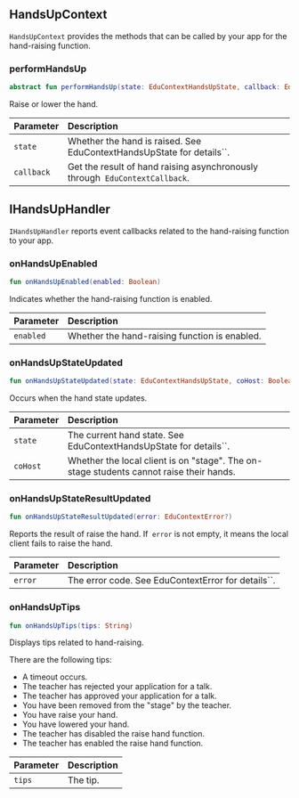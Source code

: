 ## HandsUpContext

`HandsUpContext` provides the methods that can be called by your app for the hand-raising function.

### performHandsUp

```kotlin
abstract fun performHandsUp(state: EduContextHandsUpState, callback: EduContextCallback<Boolean>? = null)
```

Raise or lower the hand.

| Parameter | Description |
| :--------- | :----------------------------------------------- |
| `state` | Whether the hand is raised. See EduContextHandsUpState for details``. |
| `callback` | Get the result of hand raising asynchronously through` EduContextCallback`. |

## IHandsUpHandler

`IHandsUpHandler` reports event callbacks related to the hand-raising function to your app.

### onHandsUpEnabled

```kotlin
fun onHandsUpEnabled(enabled: Boolean)
```

Indicates whether the hand-raising function is enabled.

| Parameter | Description |
| :-------- | :------------- |
| `enabled` | Whether the hand-raising function is enabled. |

### onHandsUpStateUpdated

```kotlin
fun onHandsUpStateUpdated(state: EduContextHandsUpState, coHost: Boolean)
```

Occurs when the hand state updates.

| Parameter | Description |
| :------- | :-------------------------------------------- |
| `state` | The current hand state. See EduContextHandsUpState for details``. |
| `coHost` | Whether the local client is on "stage". The on-stage students cannot raise their hands. |

### onHandsUpStateResultUpdated

```kotlin
fun onHandsUpStateResultUpdated(error: EduContextError?)
```

Reports the result of raise the hand.  If` error` is not empty, it means the local client fails to raise the hand.

| Parameter | Description |
| :------ | :------------------------------- |
| `error` | The error code. See EduContextError for details``. |

### onHandsUpTips

```kotlin
fun onHandsUpTips(tips: String)
```

Displays tips related to hand-raising.

There are the following tips:

- A timeout occurs.
- The teacher has rejected your application for a talk.
- The teacher has approved your application for a talk.
- You have been removed from the "stage" by the teacher.
- You have raise your hand.
- You have lowered your hand.
- The teacher has disabled the raise hand function.
- The teacher has enabled the raise hand function.

| Parameter | Description |
| :----- | :--------- |
| `tips` | The tip. |

